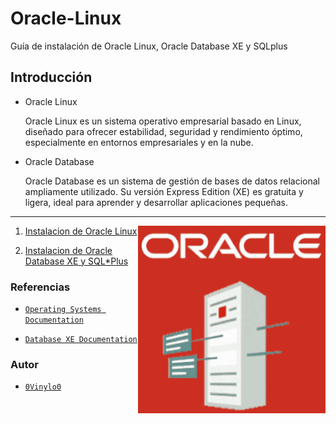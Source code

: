 # Oracle-Linux
Guía de instalación de Oracle Linux, Oracle Database XE y SQLplus

## Introducción

- Oracle Linux

  Oracle Linux es un sistema operativo empresarial basado en Linux, diseñado para ofrecer estabilidad, seguridad y rendimiento óptimo, especialmente en entornos empresariales y en la nube.

- Oracle Database

    Oracle Database es un sistema de gestión de bases de datos relacional ampliamente utilizado. Su versión Express Edition (XE) es gratuita y ligera, ideal para aprender y desarrollar aplicaciones pequeñas.

----------------------------------------------------------------------------------------------------------

<img src="img/oracle.gif" alt="GIF" width="300" height="300" align="right">
  
  1.  [Instalacion de Oracle Linux](doc/oracle_linux.md)
  
  2.  [Instalacion de Oracle Database XE y SQL*Plus](doc/db_sqlplus.md)

### Referencias
  
- [`Operating Systems Documentation`](https://docs.oracle.com/en/operating-systems/)
  
- [`Database XE Documentation`](https://docs.oracle.com/en/database/oracle/oracle-database/21/xeinl/installing-oracle-database-free.html#GUID-728E4F0A-DBD1-43B1-9837-C6A460432733)

### Autor

- [ `0Vinylo0`](https://github.com/0Vinylo0)
